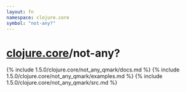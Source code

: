 ```yaml
---
layout: fn
namespace: clojure.core
symbol: "not-any?"
---
```


# [clojure.core](../)/not-any?

{% include 1.5.0/clojure.core/not_any_qmark/docs.md %}
{% include 1.5.0/clojure.core/not_any_qmark/examples.md %}
{% include 1.5.0/clojure.core/not_any_qmark/src.md %}

